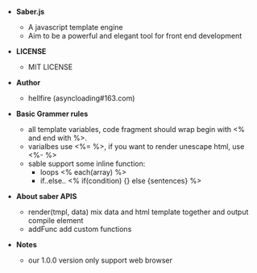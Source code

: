 - **Saber.js**
	- A javascript template engine
	- Aim to be a powerful and elegant tool for front end development


- **LICENSE**
	- MIT LICENSE


- **Author**
	- hellfire (asyncloading#163.com)

- **Basic Grammer rules**
	-  all template variables, code fragment should wrap begin with <% and end with %>.
	-  varialbes use <%= %>, if you want to render unescape html, use <%- %>
	-  sable support some inline function:
		- loops          <% each(array) %>
		- if..else..     <% if(condition) {} else {sentences} %>

- **About saber APIS**
	- render(tmpl, data)      mix data and html template together and output compile element
	- addFunc                 add custom functions

- **Notes**
	- our 1.0.0 version only support web browser
